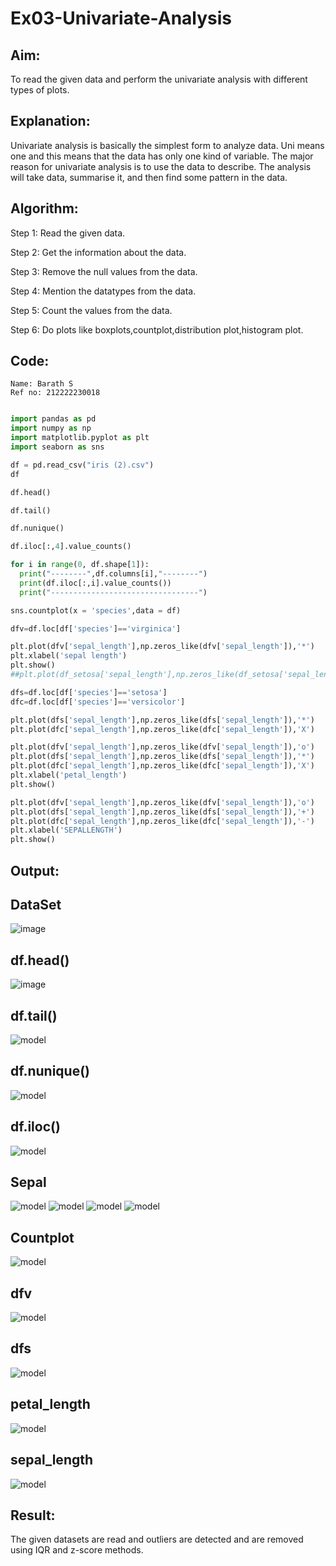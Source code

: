 # Ex03-Univariate-Analysis

## Aim:
To read the given data and perform the univariate analysis with different types of plots.

## Explanation:
Univariate analysis is basically the simplest form to analyze data. Uni means one and this means that the data has only one kind of variable. The major reason for univariate analysis is to use the data to describe. The analysis will take data, summarise it, and then find some pattern in the data.

## Algorithm:

Step 1:
Read the given data.

Step 2:
Get the information about the data.

Step 3:
Remove the null values from the data.

Step 4:
Mention the datatypes from the data.

Step 5:
Count the values from the data.

Step 6:
Do plots like boxplots,countplot,distribution plot,histogram plot.

## Code:
```
Name: Barath S
Ref no: 212222230018
```
```python

import pandas as pd
import numpy as np
import matplotlib.pyplot as plt
import seaborn as sns

df = pd.read_csv("iris (2).csv")
df

df.head()

df.tail()

df.nunique()

df.iloc[:,4].value_counts()

for i in range(0, df.shape[1]):
  print("--------",df.columns[i],"--------")
  print(df.iloc[:,i].value_counts())
  print("---------------------------------")

sns.countplot(x = 'species',data = df)

dfv=df.loc[df['species']=='virginica']

plt.plot(dfv['sepal_length'],np.zeros_like(dfv['sepal_length']),'*')
plt.xlabel('sepal length')
plt.show()
##plt.plot(df_setosa['sepal_length'],np.zeros_like(df_setosa['sepal_length']),'o')

dfs=df.loc[df['species']=='setosa']
dfc=df.loc[df['species']=='versicolor']

plt.plot(dfs['sepal_length'],np.zeros_like(dfs['sepal_length']),'*')
plt.plot(dfc['sepal_length'],np.zeros_like(dfc['sepal_length']),'X')

plt.plot(dfv['sepal_length'],np.zeros_like(dfv['sepal_length']),'o')
plt.plot(dfs['sepal_length'],np.zeros_like(dfs['sepal_length']),'*')
plt.plot(dfc['sepal_length'],np.zeros_like(dfc['sepal_length']),'X')
plt.xlabel('petal_length')
plt.show()

plt.plot(dfv['sepal_length'],np.zeros_like(dfv['sepal_length']),'o')
plt.plot(dfs['sepal_length'],np.zeros_like(dfs['sepal_length']),'+')
plt.plot(dfc['sepal_length'],np.zeros_like(dfc['sepal_length']),'-')
plt.xlabel('SEPALLENGTH')
plt.show()
```

## Output:

## DataSet
![image]("https://github.com/barathsubramani/Ex03-Univariate-Analysis/blob/main/df.png")

## df.head()
![image]("https://github.com/barathsubramani/Ex03-Univariate-Analysis/blob/main/head.png")

## df.tail()
![model]("https://github.com/barathsubramani/Ex03-Univariate-Analysis/blob/main/tail.png")

## df.nunique()
![model]("https://github.com/barathsubramani/Ex03-Univariate-Analysis/blob/main/nuni.png")

## df.iloc()
![model]("https://github.com/barathsubramani/Ex03-Univariate-Analysis/blob/main/iloc.png")

## Sepal
![model]("https://github.com/barathsubramani/Ex03-Univariate-Analysis/blob/main/sepal1.png")
![model]("https://github.com/barathsubramani/Ex03-Univariate-Analysis/blob/main/sepal2.png")
![model]("https://github.com/barathsubramani/Ex03-Univariate-Analysis/blob/main/sepal3.png")
![model]("https://github.com/barathsubramani/Ex03-Univariate-Analysis/blob/main/sepal4.png")

## Countplot
![model]("https://github.com/barathsubramani/Ex03-Univariate-Analysis/blob/main/sns.png")

## dfv
![model]("https://github.com/barathsubramani/Ex03-Univariate-Analysis/blob/main/dfv.png")

## dfs
![model]("https://github.com/barathsubramani/Ex03-Univariate-Analysis/blob/main/dfs.png")

## petal_length
![model]("https://github.com/barathsubramani/Ex03-Univariate-Analysis/blob/main/plot.png")

## sepal_length
![model]("https://github.com/barathsubramani/Ex03-Univariate-Analysis/blob/main/last.png")

## Result:
The given datasets are read and outliers are detected and are removed using IQR and z-score methods.
